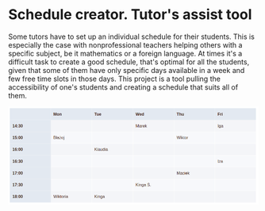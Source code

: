 # Schedule creator. Tutor's assist tool
Some tutors have to set up an individual schedule for their students. This is especially the case with nonprofessional teachers helping others with a specific subject, be it mathematics or a foreign language. At times it's a difficult task to create a good schedule, that's optimal for all the students, given that some of them have only specific days available in a week and few free time slots in those days. This project is a tool pulling the accessibility of one's students and creating a schedule that suits all of them.

![alt text](./images/schedule.png "Created schedule")
